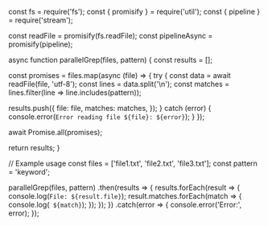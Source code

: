 const fs = require('fs');
const { promisify } = require('util');
const { pipeline } = require('stream');

const readFile = promisify(fs.readFile);
const pipelineAsync = promisify(pipeline);

async function parallelGrep(files, pattern) {
 const results = [];

 const promises = files.map(async (file) => {
  try {
   const data = await readFile(file, 'utf-8');
   const lines = data.split('\n');
   const matches = lines.filter(line => line.includes(pattern));

   results.push({
    file: file,
    matches: matches,
   });
  } catch (error) {
   console.error(`Error reading file ${file}: ${error}`);
  }
 });

 await Promise.all(promises);

 return results;
}

// Example usage
const files = ['file1.txt', 'file2.txt', 'file3.txt'];
const pattern = 'keyword';

parallelGrep(files, pattern)
 .then(results => {
  results.forEach(result => {
   console.log(`File: ${result.file}`);
   result.matches.forEach(match => {
    console.log(` ${match}`);
   });
  });
 })
 .catch(error => {
  console.error('Error:', error);
 });
